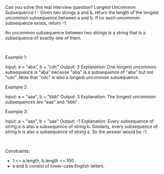 Can you solve this real interview question? Longest Uncommon Subsequence I - Given two strings a and b, return the length of the longest uncommon subsequence between a and b. If no such uncommon subsequence exists, return -1.

An uncommon subsequence between two strings is a string that is a subsequence of exactly one of them.

 

Example 1:


Input: a = "aba", b = "cdc"
Output: 3
Explanation: One longest uncommon subsequence is "aba" because "aba" is a subsequence of "aba" but not "cdc".
Note that "cdc" is also a longest uncommon subsequence.


Example 2:


Input: a = "aaa", b = "bbb"
Output: 3
Explanation: The longest uncommon subsequences are "aaa" and "bbb".


Example 3:


Input: a = "aaa", b = "aaa"
Output: -1
Explanation: Every subsequence of string a is also a subsequence of string b. Similarly, every subsequence of string b is also a subsequence of string a. So the answer would be -1.


 

Constraints:

 * 1 <= a.length, b.length <= 100
 * a and b consist of lower-case English letters.